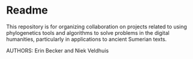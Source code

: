 # Readme

This repository is for organizing collaboration on projects related to using phylogenetics tools and algorithms to solve problems in the
digital humanities, particularly in applications to ancient Sumerian texts. 

AUTHORS: Erin Becker and Niek Veldhuis
